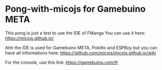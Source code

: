 # Pong-with-micojs for Gamebuino META
This pong is just a test to use the IDE of FManga
You can use it here: https://micojs.github.io/

Atm the IDE is used for Gamebuino META, Pokitto and ESPBoy but you can have all informations here:
https://github.com/micojs/micojs.github.io/wiki

For the console, use this link: https://gamebuino.com/fr
